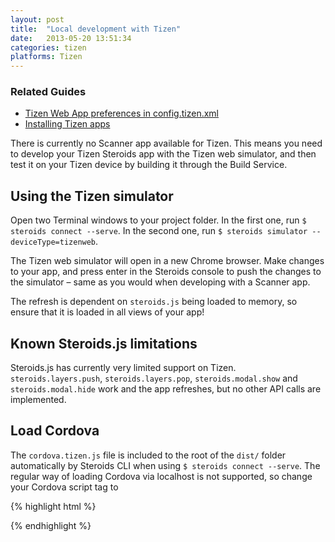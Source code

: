```yaml
---
layout: post
title:  "Local development with Tizen"
date:   2013-05-20 13:51:34
categories: tizen
platforms: Tizen
---
```


### Related Guides
- [Tizen Web App preferences in config.tizen.xml][config-xml-tizen-guide]
- [Installing Tizen apps][installing-tizen-apps-guide]

There is currently no Scanner app available for Tizen. This means you need to develop your Tizen Steroids app with the Tizen web simulator, and then test it on your Tizen device by building it through the Build Service.

## Using the Tizen simulator

Open two Terminal windows to your project folder. In the first one, run `$ steroids connect --serve`. In the second one, run `$ steroids simulator --deviceType=tizenweb`.

The Tizen web simulator will open in a new Chrome browser. Make changes to your app, and press enter in the Steroids console to push the changes to the simulator – same as you would when developing with a Scanner app.

The refresh is dependent on `steroids.js` being loaded to memory, so ensure that it is loaded in all views of your app!

## Known Steroids.js limitations

Steroids.js has currently very limited support on Tizen. `steroids.layers.push`, `steroids.layers.pop`, `steroids.modal.show` and `steroids.modal.hide` work and the app refreshes, but no other API calls are implemented.

## Load Cordova

The `cordova.tizen.js` file is included to the root of the `dist/` folder automatically by Steroids CLI when using `$ steroids connect --serve`. The regular way of loading Cordova via localhost is not supported, so change your Cordova script tag to

{% highlight html %}
<script src="cordova.tizen.js"></script>
{% endhighlight %}

[config-xml-tizen-guide]: /steroids/guides/tizen/config-xml-tizen/
[installing-tizen-apps-guide]: /steroids/guides/tizen/installing-apps/
